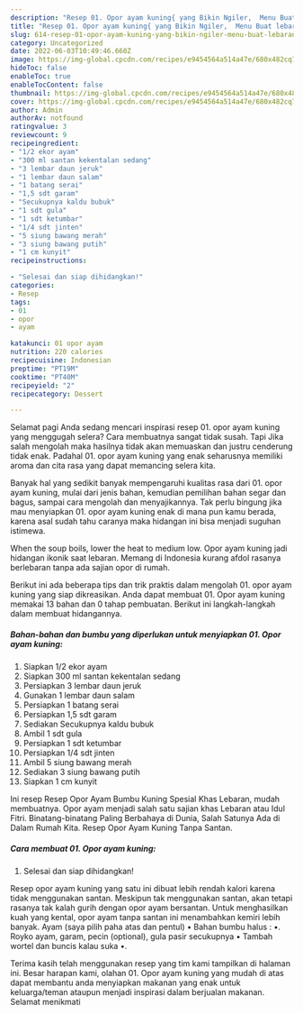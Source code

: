 ```yaml
---
description: "Resep 01. Opor ayam kuning{ yang Bikin Ngiler,  Menu Buat lebaran"
title: "Resep 01. Opor ayam kuning{ yang Bikin Ngiler,  Menu Buat lebaran"
slug: 614-resep-01-opor-ayam-kuning-yang-bikin-ngiler-menu-buat-lebaran
category: Uncategorized
date: 2022-06-03T10:49:46.660Z
image: https://img-global.cpcdn.com/recipes/e9454564a514a47e/680x482cq70/01-opor-ayam-kuning-foto-resep-utama.jpg
hideToc: false
enableToc: true
enableTocContent: false
thumbnail: https://img-global.cpcdn.com/recipes/e9454564a514a47e/680x482cq70/01-opor-ayam-kuning-foto-resep-utama.jpg
cover: https://img-global.cpcdn.com/recipes/e9454564a514a47e/680x482cq70/01-opor-ayam-kuning-foto-resep-utama.jpg
author: Admin
authorAv: notfound
ratingvalue: 3
reviewcount: 9
recipeingredient:
- "1/2 ekor ayam"
- "300 ml santan kekentalan sedang"
- "3 lembar daun jeruk"
- "1 lembar daun salam"
- "1 batang serai"
- "1,5 sdt garam"
- "Secukupnya kaldu bubuk"
- "1 sdt gula"
- "1 sdt ketumbar"
- "1/4 sdt jinten"
- "5 siung bawang merah"
- "3 siung bawang putih"
- "1 cm kunyit"
recipeinstructions:

- "Selesai dan siap dihidangkan!"
categories:
- Resep
tags:
- 01
- opor
- ayam

katakunci: 01 opor ayam 
nutrition: 220 calories
recipecuisine: Indonesian
preptime: "PT19M"
cooktime: "PT40M"
recipeyield: "2"
recipecategory: Dessert

---
```



Selamat pagi Anda sedang mencari inspirasi resep 01. opor ayam kuning yang menggugah selera? Cara membuatnya sangat tidak susah. Tapi Jika salah mengolah maka hasilnya tidak akan memuaskan dan justru cenderung tidak enak. Padahal 01. opor ayam kuning yang enak seharusnya memiliki aroma dan cita rasa yang dapat memancing selera kita.


Banyak hal yang sedikit banyak mempengaruhi kualitas rasa dari 01. opor ayam kuning, mulai dari jenis bahan, kemudian pemilihan bahan segar dan bagus, sampai cara mengolah dan menyajikannya. Tak perlu bingung jika mau menyiapkan 01. opor ayam kuning enak di mana pun kamu berada, karena asal sudah tahu caranya maka hidangan ini bisa menjadi suguhan istimewa.

When the soup boils, lower the heat to medium low. Opor ayam kuning jadi hidangan ikonik saat lebaran. Memang di Indonesia kurang afdol rasanya berlebaran tanpa ada sajian opor di rumah.


Berikut ini ada beberapa tips dan trik praktis dalam mengolah 01. opor ayam kuning yang siap dikreasikan. Anda dapat membuat 01. Opor ayam kuning memakai 13 bahan dan 0 tahap pembuatan. Berikut ini langkah-langkah dalam membuat hidangannya.

<!--inarticleads1-->

##### Bahan-bahan dan bumbu yang diperlukan untuk menyiapkan 01. Opor ayam kuning:

1. Siapkan 1/2 ekor ayam
1. Siapkan 300 ml santan kekentalan sedang
1. Persiapkan 3 lembar daun jeruk
1. Gunakan 1 lembar daun salam
1. Persiapkan 1 batang serai
1. Persiapkan 1,5 sdt garam
1. Sediakan Secukupnya kaldu bubuk
1. Ambil 1 sdt gula
1. Persiapkan 1 sdt ketumbar
1. Persiapkan 1/4 sdt jinten
1. Ambil 5 siung bawang merah
1. Sediakan 3 siung bawang putih
1. Siapkan 1 cm kunyit


Ini resep Resep Opor Ayam Bumbu Kuning Spesial Khas Lebaran, mudah membuatnya. Opor ayam menjadi salah satu sajian khas Lebaran atau Idul Fitri. Binatang-binatang Paling Berbahaya di Dunia, Salah Satunya Ada di Dalam Rumah Kita. Resep Opor Ayam Kuning Tanpa Santan. 

<!--inarticleads2-->

##### Cara membuat 01. Opor ayam kuning:


1. Selesai dan siap dihidangkan!

Resep opor ayam kuning yang satu ini dibuat lebih rendah kalori karena tidak menggunakan santan. Meskipun tak menggunakan santan, akan tetapi rasanya tak kalah gurih dengan opor ayam bersantan. Untuk menghasilkan kuah yang kental, opor ayam tanpa santan ini menambahkan kemiri lebih banyak. Ayam (saya pilih paha atas dan pentul) • Bahan bumbu halus : •. Royko ayam, garam, pecin (optional), gula pasir secukupnya • Tambah wortel dan buncis kalau suka •. 

Terima kasih telah menggunakan resep yang tim kami tampilkan di halaman ini. Besar harapan kami, olahan 01. Opor ayam kuning yang mudah di atas dapat membantu anda menyiapkan makanan yang enak untuk keluarga/teman ataupun menjadi inspirasi dalam berjualan makanan. Selamat menikmati
